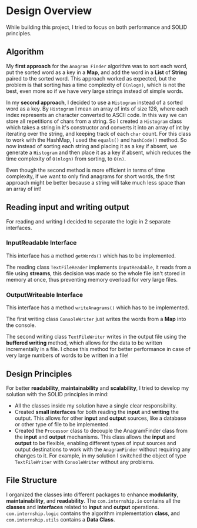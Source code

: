 # Design Overview

While building this project, I tried to focus on both performance and SOLID principles.

## Algorithm

My **first approach** for the `Anagram Finder` algorithm was to sort each word, put the sorted word as a key in a **Map**, and add the word in a **List** of **String** paired to the sorted word. This approach worked as expected, but the problem is that sorting has a time complexity of `O(nlogn)`, which is not the best, even more so if we have very large strings instead of simple words.

In my **second approach**, I decided to use a `Histogram` instead of a sorted word as a key. By `Histogram` I mean an array of ints of size 128, where each index represents an character converted to ASCII code. In this way we can store all repetitions of chars from a string. So I created a `Histogram` class which takes a string in it's constructor and converts it into an array of int by iterating over the string, and keeping track of each `char` count. For this class to work with the HashMap, I used the `equals()` and `hashCode()` method. So now instead of sorting each string and placing it as a key if absent, we generate a `Histogram` and then place it as a key if absent, which reduces the time complexity of `O(nlogn)` from sorting, to `O(n)`.

Even though the second method is more efficient in terms of time complexity, if we want to only find anagrams for short words, the first approach might be better because a string will take much less space than an array of int!

## Reading input and writing output

For reading and writing I decided to separate the logic in 2 separate interfaces.

### InputReadable Interface
This interface has a method `getWords()` which has to be implemented.

The reading class `TextFileReader` implements `InputReadable`, it reads from a file using **streams**, this decision was made so the whole file isn't stored in memory at once, thus preventing memory overload for very large files.


### OutputWriteable Interface
This interface has a method `writeAnagrams()` which has to be implemented.

The first writing class `ConsoleWriter` just writes the words from a **Map** into the console.

The second writing class `TextFileWriter` writes in the output file using the **buffered writing** method, which allows for the data to be written incrementally in a file. I chose this method for better performance in case of very large numbers of words to be written in a file!

## Design Principles

For better **readability**, **maintainability** and  **scalability**, I tried to develop my solution with the SOLID principles in mind:

- All the classes inside my solution have a single clear responsibility.
- Created **small interfaces** for both reading the **input** and **writing** the output. This allows for other **input** and **output** sources, like a database or other type of file to be implemented.
- Created the `Processor` class to decouple the AnagramFinder class from the **input** and **output** mechanisms. This class allows the **input** and **output** to be flexible, enabling different types of input sources and output destinations to work with the `AnagramFinder` without requiring any changes to it. For example, in my solution I switched the object of type `TextFileWriter` with `ConsoleWriter` without any problems.

## File Structure

I organized the classes into different packages to enhance **modularity**, **maintainability**, and **readability**. The `com.internship.io` contains all the **classes** and **interfaces** related to **input** and **output** operations. `com.internship.logic` contains the algorithm implementation **class**, and `com.internship.utils` contains a **Data Class**.

